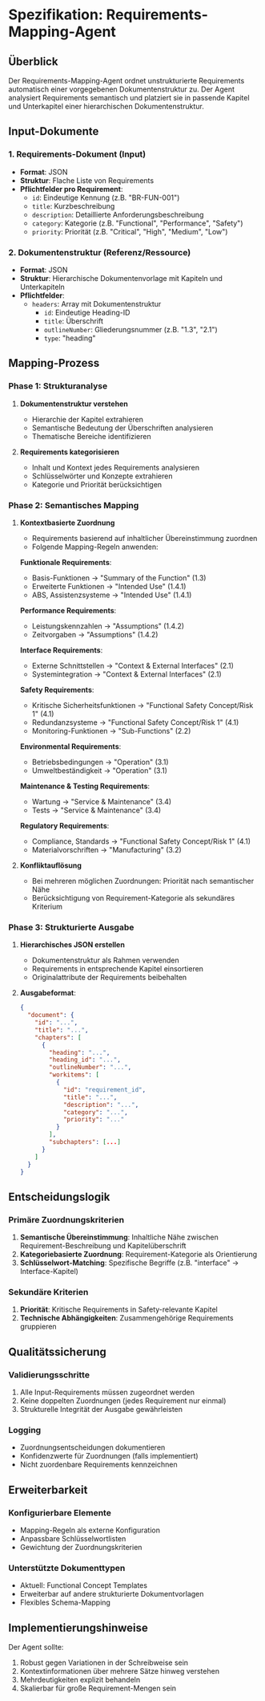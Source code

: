 # Spezifikation: Requirements-Mapping-Agent

## Überblick
Der Requirements-Mapping-Agent ordnet unstrukturierte Requirements automatisch einer vorgegebenen Dokumentenstruktur zu. Der Agent analysiert Requirements semantisch und platziert sie in passende Kapitel und Unterkapitel einer hierarchischen Dokumentenstruktur.

## Input-Dokumente

### 1. Requirements-Dokument (Input)
- **Format**: JSON
- **Struktur**: Flache Liste von Requirements
- **Pflichtfelder pro Requirement**:
  - `id`: Eindeutige Kennung (z.B. "BR-FUN-001")
  - `title`: Kurzbeschreibung
  - `description`: Detaillierte Anforderungsbeschreibung
  - `category`: Kategorie (z.B. "Functional", "Performance", "Safety")
  - `priority`: Priorität (z.B. "Critical", "High", "Medium", "Low")

### 2. Dokumentenstruktur (Referenz/Ressource)
- **Format**: JSON
- **Struktur**: Hierarchische Dokumentenvorlage mit Kapiteln und Unterkapiteln
- **Pflichtfelder**:
  - `headers`: Array mit Dokumentenstruktur
    - `id`: Eindeutige Heading-ID
    - `title`: Überschrift
    - `outlineNumber`: Gliederungsnummer (z.B. "1.3", "2.1")
    - `type`: "heading"

## Mapping-Prozess

### Phase 1: Strukturanalyse
1. **Dokumentenstruktur verstehen**
   - Hierarchie der Kapitel extrahieren
   - Semantische Bedeutung der Überschriften analysieren
   - Thematische Bereiche identifizieren

2. **Requirements kategorisieren**
   - Inhalt und Kontext jedes Requirements analysieren
   - Schlüsselwörter und Konzepte extrahieren
   - Kategorie und Priorität berücksichtigen

### Phase 2: Semantisches Mapping
1. **Kontextbasierte Zuordnung**
   - Requirements basierend auf inhaltlicher Übereinstimmung zuordnen
   - Folgende Mapping-Regeln anwenden:
     
   **Funktionale Requirements**:
   - Basis-Funktionen → "Summary of the Function" (1.3)
   - Erweiterte Funktionen → "Intended Use" (1.4.1)
   - ABS, Assistenzsysteme → "Intended Use" (1.4.1)

   **Performance Requirements**:
   - Leistungskennzahlen → "Assumptions" (1.4.2)
   - Zeitvorgaben → "Assumptions" (1.4.2)

   **Interface Requirements**:
   - Externe Schnittstellen → "Context & External Interfaces" (2.1)
   - Systemintegration → "Context & External Interfaces" (2.1)

   **Safety Requirements**:
   - Kritische Sicherheitsfunktionen → "Functional Safety Concept/Risk 1" (4.1)
   - Redundanzsysteme → "Functional Safety Concept/Risk 1" (4.1)
   - Monitoring-Funktionen → "Sub-Functions" (2.2)

   **Environmental Requirements**:
   - Betriebsbedingungen → "Operation" (3.1)
   - Umweltbeständigkeit → "Operation" (3.1)

   **Maintenance & Testing Requirements**:
   - Wartung → "Service & Maintenance" (3.4)
   - Tests → "Service & Maintenance" (3.4)

   **Regulatory Requirements**:
   - Compliance, Standards → "Functional Safety Concept/Risk 1" (4.1)
   - Materialvorschriften → "Manufacturing" (3.2)

2. **Konfliktauflösung**
   - Bei mehreren möglichen Zuordnungen: Priorität nach semantischer Nähe
   - Berücksichtigung von Requirement-Kategorie als sekundäres Kriterium

### Phase 3: Strukturierte Ausgabe
1. **Hierarchisches JSON erstellen**
   - Dokumentenstruktur als Rahmen verwenden
   - Requirements in entsprechende Kapitel einsortieren
   - Originalattribute der Requirements beibehalten

2. **Ausgabeformat**:
   ```json
   {
     "document": {
       "id": "...",
       "title": "...",
       "chapters": [
         {
           "heading": "...",
           "heading_id": "...",
           "outlineNumber": "...",
           "workitems": [
             {
               "id": "requirement_id",
               "title": "...",
               "description": "...",
               "category": "...",
               "priority": "..."
             }
           ],
           "subchapters": [...]
         }
       ]
     }
   }
   ```

## Entscheidungslogik

### Primäre Zuordnungskriterien
1. **Semantische Übereinstimmung**: Inhaltliche Nähe zwischen Requirement-Beschreibung und Kapitelüberschrift
2. **Kategoriebasierte Zuordnung**: Requirement-Kategorie als Orientierung
3. **Schlüsselwort-Matching**: Spezifische Begriffe (z.B. "interface" → Interface-Kapitel)

### Sekundäre Kriterien
1. **Priorität**: Kritische Requirements in Safety-relevante Kapitel
2. **Technische Abhängigkeiten**: Zusammengehörige Requirements gruppieren

## Qualitätssicherung

### Validierungsschritte
1. Alle Input-Requirements müssen zugeordnet werden
2. Keine doppelten Zuordnungen (jedes Requirement nur einmal)
3. Strukturelle Integrität der Ausgabe gewährleisten

### Logging
- Zuordnungsentscheidungen dokumentieren
- Konfidenzwerte für Zuordnungen (falls implementiert)
- Nicht zuordenbare Requirements kennzeichnen

## Erweiterbarkeit

### Konfigurierbare Elemente
- Mapping-Regeln als externe Konfiguration
- Anpassbare Schlüsselwortlisten
- Gewichtung der Zuordnungskriterien

### Unterstützte Dokumenttypen
- Aktuell: Functional Concept Templates
- Erweiterbar auf andere strukturierte Dokumentvorlagen
- Flexibles Schema-Mapping

## Implementierungshinweise

Der Agent sollte:
1. Robust gegen Variationen in der Schreibweise sein
2. Kontextinformationen über mehrere Sätze hinweg verstehen
3. Mehrdeutigkeiten explizit behandeln
4. Skalierbar für große Requirement-Mengen sein